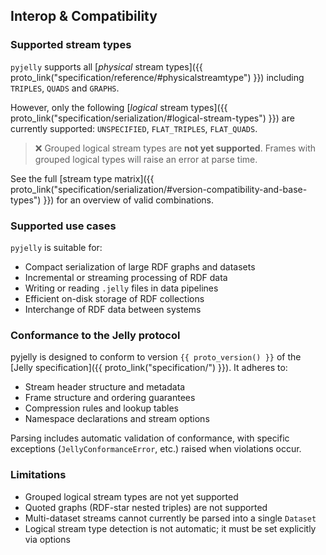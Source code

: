 ## Interop & Compatibility

### Supported stream types

`pyjelly` supports all [*physical* stream types]({{ proto_link("specification/reference/#physicalstreamtype") }}) including `TRIPLES`, `QUADS` and `GRAPHS`.

However, only the following [*logical* stream types]({{ proto_link("specification/serialization/#logical-stream-types") }}) are currently supported: `UNSPECIFIED`, `FLAT_TRIPLES`, `FLAT_QUADS`.

> ❌ Grouped logical stream types are **not yet supported**. Frames with grouped logical types will raise an error at parse time.

See the full [stream type matrix]({{ proto_link("specification/serialization/#version-compatibility-and-base-types") }}) for an overview of valid combinations.

### Supported use cases

`pyjelly` is suitable for:

* Compact serialization of large RDF graphs and datasets
* Incremental or streaming processing of RDF data
* Writing or reading `.jelly` files in data pipelines
* Efficient on-disk storage of RDF collections
* Interchange of RDF data between systems

### Conformance to the Jelly protocol

pyjelly is designed to conform to version `{{ proto_version() }}` of the [Jelly specification]({{ proto_link("specification/") }}). It adheres to:

* Stream header structure and metadata
* Frame structure and ordering guarantees
* Compression rules and lookup tables
* Namespace declarations and stream options

Parsing includes automatic validation of conformance, with specific exceptions (`JellyConformanceError`, etc.) raised when violations occur.

### Limitations

* Grouped logical stream types are not yet supported
* Quoted graphs (RDF-star nested triples) are not supported
* Multi-dataset streams cannot currently be parsed into a single `Dataset`
* Logical stream type detection is not automatic; it must be set explicitly via options
